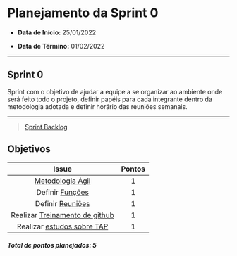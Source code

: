 # Planejamento da Sprint 0

- **Data de Início:** 25/01/2022

- **Data de Término:** 01/02/2022

---

## Sprint 0

Sprint com o objetivo de ajudar a equipe a se organizar ao ambiente onde será feito todo o projeto, definir papéis para cada integrante dentro da metodologia adotada e definir horário das reuniões semanais.

---

> [Sprint Backlog](https://github.com/fga-eps-mds/Tema-02/milestone/1)

## Objetivos

|                                       Issue                                       | Pontos |
| :-------------------------------------------------------------------------------: | :----: |
|        [Metodologia Ágil](https://github.com/fga-eps-mds/Tema-02/issues/4)        |   1    |
|        Definir [Funções](https://github.com/fga-eps-mds/Tema-02/issues/5)         |   1    |
|        Definir [Reuniões](https://github.com/fga-eps-mds/Tema-02/issues/6)        |   1    |
| Realizar [Treinamento de github](https://github.com/fga-eps-mds/Tema-02/issues/7) |   1    |
|   Realizar [estudos sobre TAP](https://github.com/fga-eps-mds/Tema-02/issues/8)   |   1    |

<h4><i>Total de pontos planejados: 5</i></h4>
